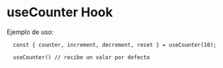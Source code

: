 # useCounter Hook

Ejemplo de uso:

```
  const { counter, increment, decrement, reset } = useCounter(10);

  useCounter() // recibe un valor por defecto

```
